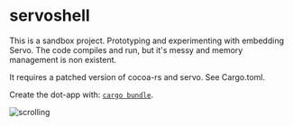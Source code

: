 # servoshell

This is a sandbox project. Prototyping and experimenting with embedding Servo.
The code compiles and run, but it's messy and memory management is non existent.

It requires a patched version of cocoa-rs and servo. See Cargo.toml.

Create the dot-app with: [`cargo bundle`](https://github.com/burtonageo/cargo-bundle]).

![scrolling](https://thumbs.gfycat.com/WaterloggedFancyHarpyeagle-size_restricted.gif "scrolling")
